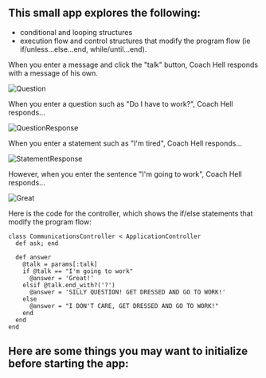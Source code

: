 ## This small app explores the following:
- conditional and looping structures
- execution flow and control structures that modify the program flow (ie if/unless...else...end, while/until...end).


When you enter a message and click the "talk" button, Coach Hell responds with a message of his own.

![Question](https://user-images.githubusercontent.com/100665876/209419539-b2dd9610-ecfe-46d9-a985-26cb52874c18.jpeg)

When you enter a question such as "Do I have to work?", Coach Hell responds...

![QuestionResponse](https://user-images.githubusercontent.com/100665876/209419770-62ff8746-8a85-4f16-b651-4a4e6f468dad.jpeg)

When you enter a statement such as "I'm tired", Coach Hell responds...

![StatementResponse](https://user-images.githubusercontent.com/100665876/209419899-2071d526-862f-495a-a962-f9944dc837cb.jpeg)

However, when you enter the sentence "I'm going to work", Coach Hell responds...

![Great](https://user-images.githubusercontent.com/100665876/209419993-a5e51eea-ccc8-4abe-9623-e523aee4f876.jpeg)


Here is the code for the controller, which shows the if/else statements that modify the program flow:

```
class CommunicationsController < ApplicationController
  def ask; end

  def answer
    @talk = params[:talk]
    if @talk == "I'm going to work"
      @answer = 'Great!'
    elsif @talk.end_with?('?')
      @answer = 'SILLY QUESTION! GET DRESSED AND GO TO WORK!'
    else
      @answer = "I DON'T CARE, GET DRESSED AND GO TO WORK!"
    end
  end
end
```

## Here are some things you may want to initialize before starting the app:


